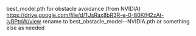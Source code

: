 best_model.pth for obstacle avoidance (from NVIDIA)
https://drive.google.com/file/d/1UsRax8bR3R-e-0-80KfH2zAt-IyRPtnW/view
rename to best_obstacle_model--NVIDIA.pth or something else as needed